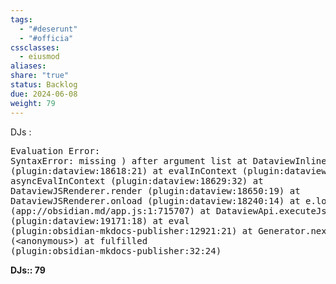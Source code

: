 ```yaml
---
tags:
  - "#deserunt"
  - "#officia"
cssclasses:
  - eiusmod
aliases: 
share: "true"
status: Backlog
due: 2024-06-08
weight: 79
---
```

DJs : <pre class="dataview dataview-error">Evaluation Error: SyntaxError: missing ) after argument list
    at DataviewInlineApi.eval (plugin:dataview:18618:21)
    at evalInContext (plugin:dataview:18619:7)
    at asyncEvalInContext (plugin:dataview:18629:32)
    at DataviewJSRenderer.render (plugin:dataview:18650:19)
    at DataviewJSRenderer.onload (plugin:dataview:18240:14)
    at e.load (app://obsidian.md/app.js:1:715707)
    at DataviewApi.executeJs (plugin:dataview:19171:18)
    at eval (plugin:obsidian-mkdocs-publisher:12921:21)
    at Generator.next (&lt;anonymous&gt;)
    at fulfilled (plugin:obsidian-mkdocs-publisher:32:24)</pre>

<b><span><p>DJs:: 79</p></span></b>


